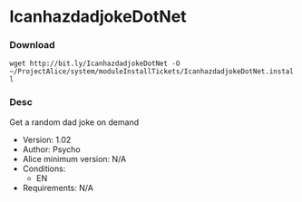 # IcanhazdadjokeDotNet

### Download
`wget http://bit.ly/IcanhazdadjokeDotNet -O ~/ProjectAlice/system/moduleInstallTickets/IcanhazdadjokeDotNet.install`

### Desc
Get a random dad joke on demand

- Version: 1.02
- Author: Psycho
- Alice minimum version: N/A
- Conditions:
  - EN
- Requirements: N/A
